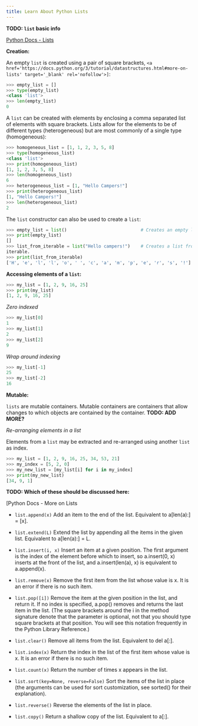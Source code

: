 ```yaml
---
title: Learn About Python Lists
---
```

**TODO: `list` basic info**

<a href='https://docs.python.org/3/library/stdtypes.html#lists' target='_blank' rel='nofollow'>Python Docs - Lists</a>

**Creation:**

An empty `list` is created using a pair of square brackets, `<a href='https://docs.python.org/3/tutorial/datastructures.html#more-on-lists' target='_blank' rel='nofollow'>]`:

```python
>>> empty_list = []
>>> type(empty_list)
<class 'list'>
>>> len(empty_list)
0
```

A `list` can be created with elements by enclosing a comma separated list of elements with square brackets. Lists allow for the elements to be of different types (heterogeneous) but are most commonly of a single type (homogeneous):

```python
>>> homogeneous_list = [1, 1, 2, 3, 5, 8]
>>> type(homogeneous_list)
<class 'list'>
>>> print(homogeneous_list)
[1, 1, 2, 3, 5, 8]
>>> len(homogeneous_list)
6
>>> heterogeneous_list = [1, "Hello Campers!"]
>>> print(heterogeneous_list)
[1, "Hello Campers!"]
>>> len(heterogeneous_list)
2
```

The `list` constructor can also be used to create a `list`:

```python
>>> empty_list = list()                            # Creates an empty list
>>> print(empty_list)
[]
>>> list_from_iterable = list("Hello campers!")    # Creates a list from an
iterable.
>>> print(list_from_iterable)
['H', 'e', 'l', 'l', 'o', ' ', 'c', 'a', 'm', 'p', 'e', 'r', 's', '!']
```

**Accessing elements of a `list`:**

```python
>>> my_list = [1, 2, 9, 16, 25]
>>> print(my_list)
[1, 2, 9, 16, 25]
```

_Zero indexed_

```python
>>> my_list[0]
1
>>> my_list[1]
2
>>> my_list[2]
9
```

_Wrap around indexing_

```python
>>> my_list[-1]
25
>>> my_list[-2]
16
```

**Mutable:**

`lists` are mutable containers. Mutable containers are containers that allow changes to which objects are contained by the container. **TODO: ADD MORE?**

_Re-arranging elements in a list_

Elements from a `list` may be extracted and re-arranged using another `list` as index.

```python
>>> my_list = [1, 2, 9, 16, 25, 34, 53, 21]
>>> my_index = [5, 2, 0]
>>> my_new_list = [my_list[i] for i in my_index]
>>> print(my_new_list)
[34, 9, 1]
```


**TODO: Which of these should be discussed here:**

[Python Docs - More on Lists</a>

*   `list.append(x)` Add an item to the end of the list. Equivalent to a[len(a):] = [x].

*   `list.extend(L)` Extend the list by appending all the items in the given list. Equivalent to a[len(a):] = L.

*   `list.insert(i, x)` Insert an item at a given position. The first argument is the index of the element before which to insert, so a.insert(0, x) inserts at the front of the list, and a.insert(len(a), x) is equivalent to a.append(x).

*   `list.remove(x)` Remove the first item from the list whose value is x. It is an error if there is no such item.

*   `list.pop([i])` Remove the item at the given position in the list, and return it. If no index is specified, a.pop() removes and returns the last item in the list. (The square brackets around the i in the method signature denote that the parameter is optional, not that you should type square brackets at that position. You will see this notation frequently in the Python Library Reference.)

*   `list.clear()` Remove all items from the list. Equivalent to del a[:].

*   `list.index(x)` Return the index in the list of the first item whose value is x. It is an error if there is no such item.

*   `list.count(x)` Return the number of times x appears in the list.

*   `list.sort(key=None, reverse=False)` Sort the items of the list in place (the arguments can be used for sort customization, see sorted() for their explanation).

*   `list.reverse()` Reverse the elements of the list in place.

*   `list.copy()` Return a shallow copy of the list. Equivalent to a[:].
